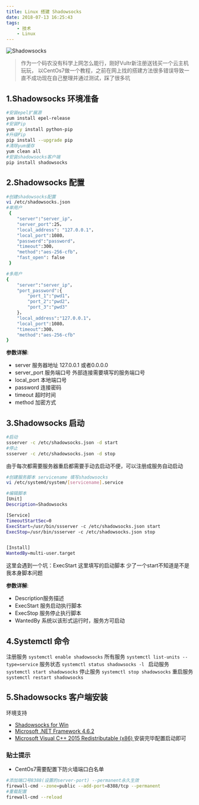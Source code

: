 ```yaml
---
title: Linux 搭建 Shadowsocks
date: 2018-07-13 16:25:43
tags:
    - 技术
    - Linux
---
```


![Shadowsocks](https://timgsa.baidu.com/timg?image&quality=80&size=b9999_10000&sec=1531801271142&di=761db1c2eaadf98b71507ffb63bdde32&imgtype=0&src=http%3A%2F%2Fn1.itc.cn%2Fimg8%2Fwb%2Fsmccloud%2Frecom%2F2015%2F07%2F14%2F143686120068151458.JPEG)

>作为一个码农没有科学上网怎么能行，刚好Vultr新注册送钱买一个云主机玩玩，
以CentOs7做一个教程，之前在网上找的搭建方法很多错误导致一直不成功现在自己整理并通过测试，踩了很多坑


## 1.Shadowsocks 环境准备
 
``` bash
#安装epel扩展源
yum install epel-release
#安装Pip
yum -y install python-pip
#升级Pip
pip install --upgrade pip 
#清除yum缓存
yum clean all
#安装shadowsocks客户端
pip install shadowsocks
```

## 2.Shadowsocks 配置

``` bash
#创建shadowsocks配置
vi /etc/shadowsocks.json
#单用户
 { 
    "server":"server_ip"， 
    "server_port":25， 
    "local_address": "127.0.0.1"， 
    "local_port":1080， 
    "password":"password"，
    "timeout":300， 
    "method":"aes-256-cfb"， 
    "fast_open": false 
 }

#多用户
{
    "server":"server_ip"，
    "port_password":{
        "port_1":"pwd1"，
        "port_2":"pwd2"，
        "port_3":"pwd3"
    }，
    "local_address":"127.0.0.1"，
    "local_port":1080，
    "timeout":300，
    "method":"aes-256-cfb"
}
```
**参数详解**:
* server 服务器地址 127.0.0.1 或者0.0.0.0
* server_port 服务端口号 外部连接需要填写的服务端口号
* local_port 本地端口号
* password 连接密码
* timeout 超时时间
* method 加密方式

## 3.Shadowsocks 启动
``` bash   
#启动
ssserver -c /etc/shadowsocks.json -d start
#停止
ssserver -c /etc/shadowsocks.json -d stop
```
由于每次都需要服务器重启都需要手动去启动不便，可以注册成服务自动启动
``` bash
#创建服务脚本 servicename 填写shadowsocks
vi /etc/systemd/system/[servicename].service

#编辑脚本
[Unit]
Description=Shadowsocks

[Service]
TimeoutStartSec=0
ExecStart=/usr/bin/ssserver -c /etc/shadowsocks.json start
ExecStop=/usr/bin/ssserver -c /etc/shadowsocks.json stop


[Install]
WantedBy=multi-user.target
```
这里会遇到一个坑：ExecStart 这里填写的启动脚本 少了一个start不知道是不是我本身脚本问题

**参数详解**:
* Description服务描述
* ExecStart 服务启动执行脚本
* ExecStop 服务停止执行脚本
* WantedBy 系统以该形式运行时，服务方可启动

## 4.Systemctl 命令
注册服务 `systemctl enable shadowsocks`
所有服务 `systemctl list-units --type=service`
服务状态 `systemctl status shadowsocks -l `
启动服务 `systemctl start shadowsocks`
停止服务 `systemctl stop shadowsocks`
重启服务 `systemctl restart shadowsocks`

## 5.Shadowsocks 客户端安装

环境支持
- [Shadowsocks for Win](https://github.com/shadowsocks/shadowsocks-windows/releases)
- [Microsoft .NET Framework 4.6.2](https://www.microsoft.com/en-US/download/details.aspx?id=53344) 
- [Microsoft Visual C++ 2015 Redistributable (x86) ](https://www.microsoft.com/en-us/download/details.aspx?id=53840)
安装完毕配置启动即可

### 贴士提示
* CentOs7需要配置下防火墙端口白名单
``` bash
#添加端口号8388(设置的server-port) --permanent永久生效
firewall-cmd --zone=public --add-port=8388/tcp --permanent 
#重载配置
firewall-cmd --reload
```
